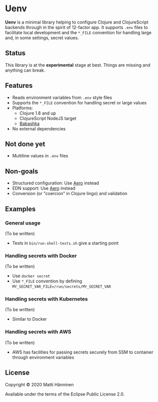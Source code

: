 # Uenv

**Uenv** is a minimal library helping to configure Clojure and ClojureScript
backends through in the spirit of 12-factor app.  It supports `.env` files to
facilitate local development and the `*_FILE` convention for handling large
and, in some settings, secret values.

## Status

This library is at the **experimental** stage at best. Things are missing and
anything can break.

## Features

- Reads environment variables from `.env` style files
- Supports the `*_FILE` convention for handling secret or large values
- Platforms:
  - Clojure 1.8 and up
  - ClojureScript NodeJS target
  - [Babashka][babashka]
- No external dependencies

[babashka]: https://github.com/borkdude/babashka

## Not done yet

- Multiline values in `.env` files

## Non-goals

- Structured configuration: Use [Aero][aero] instead
- EDN support: Use [Aero][aero] instead
- Conversion (or "coercion" in Clojure lingo) and validation

[aero]: https://github.com/juxt/aero

## Examples

### General usage

(To be written)

- Tests in `bin/run-shell-tests.sh` give a starting point

### Handling secrets with Docker

(To be written)

- Use `docker secret`
- Use `*_FILE` convention by defining `MY_SECRET_VAR_FILE=/run/secrets/MY_SECRET_VAR`

### Handling secrets with Kubernetes

(To be written)

- Similar to Docker

### Handling secrets with AWS

(To be written)

- AWS has facilities for passing secrets securely from SSM to container
  through environment variables

## License

Copyright © 2020 Matti Hänninen

Available under the terms of the Eclipse Public License 2.0.
